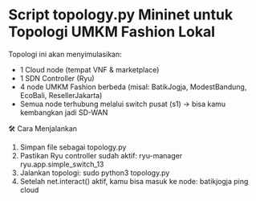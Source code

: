 # Script topology.py Mininet untuk Topologi UMKM Fashion Lokal
Topologi ini akan menyimulasikan:
- 1 Cloud node (tempat VNF & marketplace)
- 1 SDN Controller (Ryu)
- 4 node UMKM Fashion berbeda (misal: BatikJogja, ModestBandung, EcoBali, ResellerJakarta)
- Semua node terhubung melalui switch pusat (s1) → bisa kamu kembangkan jadi SD-WAN

🛠️ Cara Menjalankan
1. Simpan file sebagai topology.py
2. Pastikan Ryu controller sudah aktif:
ryu-manager ryu.app.simple_switch_13
3. Jalankan topologi:
sudo python3 topology.py
4. Setelah net.interact() aktif, kamu bisa masuk ke node:
batikjogja ping cloud
